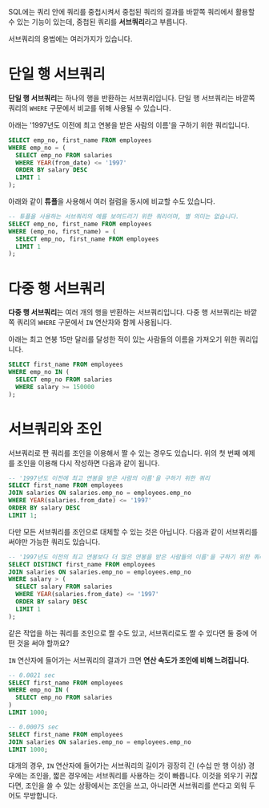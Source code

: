 SQL에는 쿼리 안에 쿼리를 중첩시켜서 중첩된 쿼리의 결과를 바깥쪽 쿼리에서 활용할 수 있는 기능이 있는데, 중첩된 쿼리를 **서브쿼리**라고 부릅니다.

서브쿼리의 용법에는 여러가지가 있습니다.

# 단일 행 서브쿼리

**단일 행 서브쿼리**는 하나의 행을 반환하는 서브쿼리입니다. 단일 행 서브쿼리는 바깥쪽 쿼리의 `WHERE` 구문에서 비교를 위해 사용될 수 있습니다.

아래는 '1997년도 이전에 최고 연봉을 받은 사람의 이름'을 구하기 위한 쿼리입니다.

```sql
SELECT emp_no, first_name FROM employees
WHERE emp_no = (
  SELECT emp_no FROM salaries
  WHERE YEAR(from_date) <= '1997'
  ORDER BY salary DESC
  LIMIT 1
);
```

아래와 같이 **튜플**을 사용해서 여러 컬럼을 동시에 비교할 수도 있습니다.

```sql
-- 튜플을 사용하는 서브쿼리의 예를 보여드리기 위한 쿼리이며, 별 의미는 없습니다.
SELECT emp_no, first_name FROM employees
WHERE (emp_no, first_name) = (
  SELECT emp_no, first_name FROM employees
  LIMIT 1
);
```

# 다중 행 서브쿼리

**다중 행 서브쿼리**는 여러 개의 행을 반환하는 서브쿼리입니다. 다중 행 서브쿼리는 바깥쪽 쿼리의 `WHERE` 구문에서 `IN` 연산자와 함께 사용됩니다.

아래는 최고 연봉 15만 달러를 달성한 적이 있는 사람들의 이름을 가져오기 위한 쿼리입니다.

```sql
SELECT first_name FROM employees
WHERE emp_no IN (
  SELECT emp_no FROM salaries
  WHERE salary >= 150000
);
```

# 서브쿼리와 조인

서브쿼리로 짠 쿼리를 조인을 이용해서 짤 수 있는 경우도 있습니다. 위의 첫 번째 예제를 조인을 이용해 다시 작성하면 다음과 같이 됩니다.

```sql
-- '1997년도 이전에 최고 연봉을 받은 사람의 이름'을 구하기 위한 쿼리
SELECT first_name FROM employees
JOIN salaries ON salaries.emp_no = employees.emp_no
WHERE YEAR(salaries.from_date) <= '1997'
ORDER BY salary DESC
LIMIT 1;
```

다만 모든 서브쿼리를 조인으로 대체할 수 있는 것은 아닙니다. 다음과 같이 서브쿼리를 써야만 가능한 쿼리도 있습니다.

```sql
-- '1997년도 이전의 최고 연봉보다 더 많은 연봉을 받은 사람들의 이름'을 구하기 위한 쿼리
SELECT DISTINCT first_name FROM employees
JOIN salaries ON salaries.emp_no = employees.emp_no
WHERE salary > (
  SELECT salary FROM salaries
  WHERE YEAR(salaries.from_date) <= '1997'
  ORDER BY salary DESC
  LIMIT 1
);
```

같은 작업을 하는 쿼리를 조인으로 짤 수도 있고, 서브쿼리로도 짤 수 있다면 둘 중에 어떤 것을 써야 할까요?

`IN` 연산자에 들어가는 서브쿼리의 결과가 크면 **연산 속도가 조인에 비해 느려집니다.**

```sql
-- 0.0021 sec
SELECT first_name FROM employees
WHERE emp_no IN (
  SELECT emp_no FROM salaries
)
LIMIT 1000;
```

```sql
-- 0.00075 sec
SELECT first_name FROM employees
JOIN salaries ON salaries.emp_no = employees.emp_no
LIMIT 1000;
```

대개의 경우, `IN` 연산자에 들어가는 서브쿼리의 길이가 굉장히 긴 (수십 만 행 이상) 경우에는 조인을, 짧은 경우에는 서브쿼리를 사용하는 것이 빠릅니다. 이것을 외우기 귀찮다면, 조인을 쓸 수 있는 상황에서는 조인을 쓰고, 아니라면 서브쿼리를 쓴다고 외워 두어도 무방합니다.